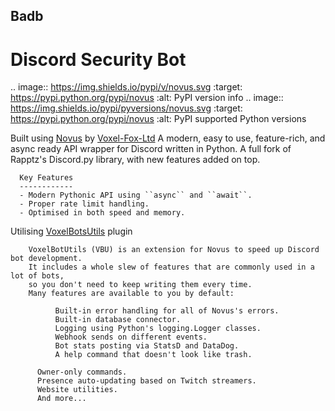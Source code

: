 ## Badb
# Discord Security Bot

.. image:: https://img.shields.io/pypi/v/novus.svg
   :target: https://pypi.python.org/pypi/novus
   :alt: PyPI version info
.. image:: https://img.shields.io/pypi/pyversions/novus.svg
   :target: https://pypi.python.org/pypi/novus
   :alt: PyPI supported Python versions

Built using [Novus](https://github.com/Voxel-Fox-Ltd/Novus) by [Voxel-Fox-Ltd](https://github.com/Voxel-Fox-Ltd)
      A modern, easy to use, feature-rich, and async ready API wrapper for Discord written in Python.
      A full fork of Rapptz's Discord.py library, with new features added on top.

      Key Features
      ------------
      - Modern Pythonic API using ``async`` and ``await``.
      - Proper rate limit handling.
      - Optimised in both speed and memory.
      
Utilising [VoxelBotsUtils](https://github.com/Voxel-Fox-Ltd/VoxelBotUtils) plugin

        VoxelBotUtils (VBU) is an extension for Novus to speed up Discord bot development.
        It includes a whole slew of features that are commonly used in a lot of bots,
        so you don't need to keep writing them every time.
        Many features are available to you by default:

              Built-in error handling for all of Novus's errors.
              Built-in database connector.
              Logging using Python's logging.Logger classes.
              Webhook sends on different events.
              Bot stats posting via StatsD and DataDog.
              A help command that doesn't look like trash.

          Owner-only commands.
          Presence auto-updating based on Twitch streamers.
          Website utilities.
          And more...
